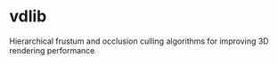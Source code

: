 # vdlib
Hierarchical frustum and occlusion culling algorithms for improving 3D rendering performance
